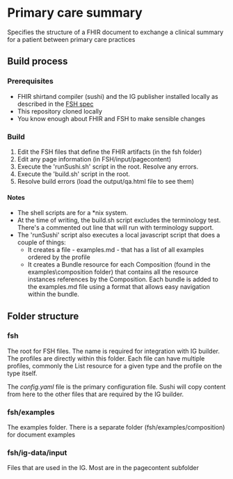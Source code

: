 # Primary care summary

Specifies the structure of a FHIR document to exchange a clinical summary for a patient between primary care practices

## Build process

### Prerequisites
* FHIR shirtand compiler (sushi) and the IG publisher installed locally as described in the [FSH spec](http://hl7.org/fhir/uv/shorthand/2020May/sushi.html#new-ig-publisher-integration-autobuild-configuration)
* This repository cloned locally
* You know enough about FHIR and FSH to make sensible changes

### Build
1. Edit the FSH files that define the FHIR artifacts (in the fsh folder)
2. Edit any page information (in FSH/input/pagecontent)
3. Execute the 'runSushi.sh' script in the root. Resolve any errors. 
4. Execute the 'build.sh' script in the root. 
5. Resolve build errors (load the output/qa.html file to see them)

#### Notes
* The shell scripts are for a *nix system. 
* At the time of writing, the build.sh script excludes the terminology test. There's a commented out line that will run with terminology support.
* The 'runSushi' script also executes a local javascript script that does a couple of things:
    * It creates a file - examples.md - that has a list of all examples ordered by the profile
    * It creates a Bundle resource for each Composition (found in the examples\composition folder) that contains all the resource instances references by the Composition. Each bundle is added to the examples.md file using a format that allows easy navigation within the bundle.


## Folder structure

### fsh			
The root for FSH files. The name is required for integration with IG builder. The profiles are directly within this folder. Each file can have multiple profiles, commonly the List resource for a given type and the profile on the type itself.

The *config.yaml* file is the primary configuration file. Sushi will copy content from here to the other files that are required by the IG builder.

### fsh/examples
The examples folder. There is a separate folder (fsh/examples/composition) for document examples

### fsh/ig-data/input
Files that are used in the IG. Most are in the pagecontent subfolder

